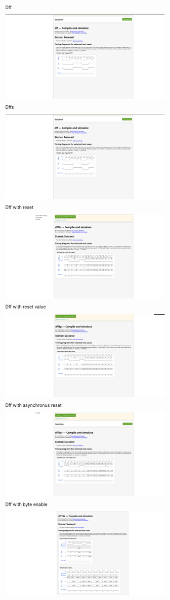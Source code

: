 Dff 

![alt text](<Screenshot 2024-09-04 224632.png>)

Dffs

![alt text](<Screenshot 2024-09-04 224632-2.png>)

Dff with reset

![alt text](image.png)

Dff with reset value

![alt text](image-1.png)

Dff with asynchronus reset

![alt text](image-2.png)

Dff with byte enable

![alt text](image-3.png)